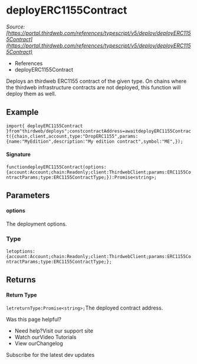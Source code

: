 # deployERC1155Contract

*Source: [https://portal.thirdweb.com/references/typescript/v5/deploy/deployERC1155Contract](https://portal.thirdweb.com/references/typescript/v5/deploy/deployERC1155Contract)*

* References
* deployERC1155Contract

Deploys an thirdweb ERC1155 contract of the given type.
On chains where the thirdweb infrastructure contracts are not deployed, this function will deploy them as well.

## Example

`import{ deployERC1155Contract }from"thirdweb/deploys";constcontractAddress=awaitdeployERC1155Contract({chain,client,account,type:"DropERC1155",params: {name:"MyEdition",description:"My edition contract",symbol:"ME",});`
#### Signature

`functiondeployERC1155Contract(options:{account:Account;chain:Readonly;client:ThirdwebClient;params:ERC1155ContractParams;type:ERC1155ContractType;}):Promise<string>;`
## Parameters

#### options

The deployment options.

### Type

`letoptions:{account:Account;chain:Readonly;client:ThirdwebClient;params:ERC1155ContractParams;type:ERC1155ContractType;};`
## Returns

#### Return Type

`letreturnType:Promise<string>;`The deployed contract address.

Was this page helpful?

* Need help?Visit our support site
* Watch ourVideo Tutorials
* View ourChangelog

Subscribe for the latest dev updates

